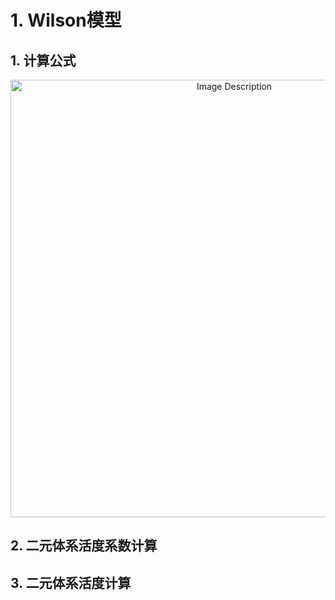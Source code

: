 


# 1. Wilson模型


## 1. 计算公式

<p align="center">
<img src="https://19640810.xyz/05_image/01_imageHost/20250419-110541.png" alt="Image Description" width="700">
</p>





## 2. 二元体系活度系数计算





## 3. 二元体系活度计算











